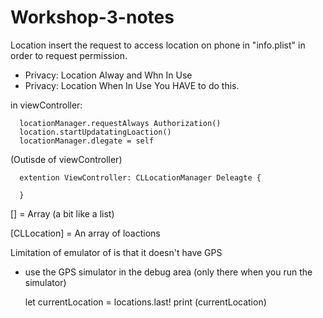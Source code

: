 # Workshop-3-notes
Location
insert the request to access location on phone in "info.plist" in order to request permission.
- Privacy: Location Alway and Whn In Use
- Privacy: Location When In Use
You HAVE to do this.

in viewController:
      
      locationManager.requestAlways Authorization()
      location.startUpdatatingLoaction()
      locationManager.dlegate = self
      
      
(Outisde of viewController)

      extention ViewController: CLLocationManager Deleagte {
      
      }
      
      
[] = Array (a bit like a list)

[CLLocation] = An array of loactions


Limitation of emulator of is that it doesn't have GPS
- use the GPS simulator in the debug area (only there when you run the simulator)

  let currentLocation = locations.last!
  print (currentLocation)

